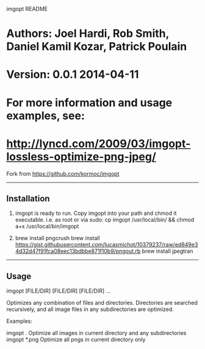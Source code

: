 imgopt README

# Authors: Joel Hardi, Rob Smith, Daniel Kamil Kozar, Patrick Poulain
# Version: 0.0.1 2014-04-11
#
# For more information and usage examples, see:
# http://lyncd.com/2009/03/imgopt-lossless-optimize-png-jpeg/

Fork from https://github.com/kormoc/imgopt

------------
Installation
------------

1. imgopt is ready to run. Copy imgopt into your path and chmod it executable.
   i.e. as root or via sudo:
   cp imgopt /usr/local/bin/ && chmod a+x /usr/local/bin/imgopt

2. brew install pngcrush
   brew install https://gist.githubusercontent.com/lucasmichot/10379237/raw/ed849e34d32d47f91fca08eec13bdbbe871f10b9/pngout.rb
   brew install jpegtran


-----
Usage
-----

imgopt [FILE/DIR] [FILE/DIR] [FILE/DIR] ...

Optimizes any combination of files and directories. Directories are searched
recursively, and all image files in any subdirectories are optimized.

Examples:

 imgopt .      Optimize all images in current directory and any subdirectories
 imgopt *.png  Optimize all pngs in current directory only
